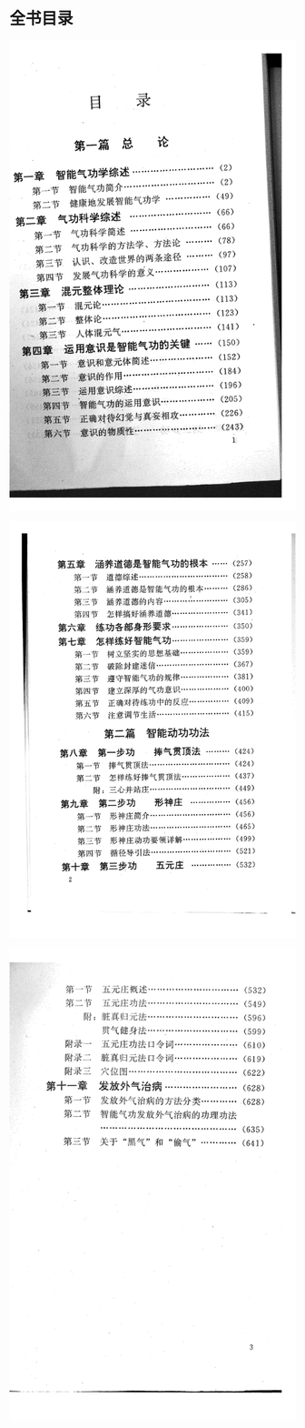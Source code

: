 # 全书目录

![](images/doc00894420220601183745-1.png)

![](images/doc00894620220601184135-0.png)

![](images/doc00894620220601184135-1.png)

